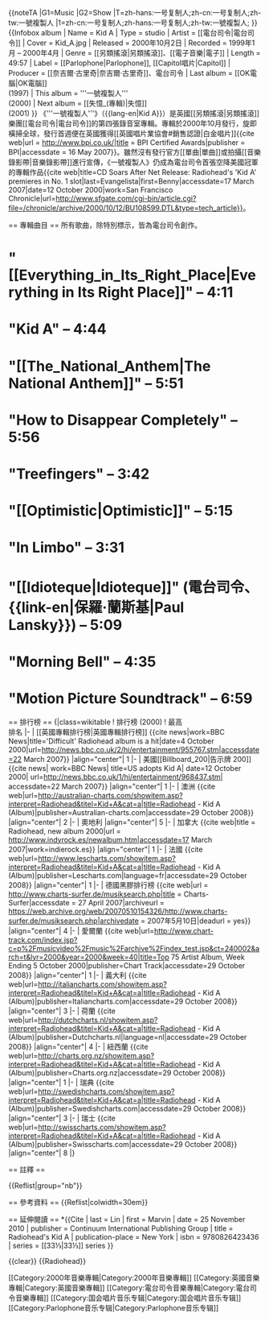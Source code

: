 {{noteTA
|G1=Music
|G2=Show
|T=zh-hans:一号复制人;zh-cn:一号复制人;zh-tw:一號複製人
|1=zh-cn:一号复制人;zh-hans:一号复制人;zh-tw:一號複製人;
}}
{{Infobox album
| Name        = Kid A
| Type        = studio
| Artist      = [[電台司令|電台司令]]
| Cover       = Kid_A.jpg
| Released    = 2000年10月2日
| Recorded    = 1999年1月 – 2000年4月
| Genre       = [[另類搖滾|另類搖滾]]、[[電子音樂|電子]]
| Length      = 49:57
| Label       = [[Parlophone|Parlophone]], [[Capitol唱片|Capitol]]
| Producer    = [[奈吉爾·古里奇|奈吉爾·古里奇]]、電台司令
| Last album  = [[OK電腦|OK電腦]]<br />(1997)
| This album  = '''一號複製人'''<br />(2000)
| Next album  = [[失憶_(專輯)|失憶]]<br />(2001)
}}
《'''一號複製人'''》（{{lang-en|Kid A}}）是英國[[另類搖滾|另類搖滾]]樂團[[電台司令|電台司令]]的第四張錄音室專輯。專輯於2000年10月發行，旋即橫掃全球<ref name="ES"/>，發行首週便在英國獲得[[英國唱片業協會#銷售認證|白金唱片]]<ref>{{cite web|url = http://www.bpi.co.uk/|title = BPI Certified Awards|publisher = BPI|accessdate = 16 May 2007}}</ref>。雖然沒有發行官方[[單曲|單曲]]或拍攝[[音樂錄影帶|音樂錄影帶]]進行宣傳，《一號複製人》仍成為電台司令首張空降美國冠軍的專輯作品<ref>{{cite web|title=CD Soars After Net Release: Radiohead's 'Kid A' premieres in No. 1 slot|last=Evangelista|first=Benny|accessdate=17 March 2007|date=12 October 2000|work=San Francisco Chronicle|url=http://www.sfgate.com/cgi-bin/article.cgi?file=/chronicle/archive/2000/10/12/BU108599.DTL&type=tech_article}}</ref>。

== 專輯曲目 ==
所有歌曲，除特別標示，皆為電台司令創作。

# "[[Everything_in_Its_Right_Place|Everything in Its Right Place]]" – 4:11
# "Kid A" – 4:44
# "[[The_National_Anthem|The National Anthem]]" – 5:51
# "How to Disappear Completely" – 5:56
# "Treefingers" – 3:42
# "[[Optimistic|Optimistic]]" – 5:15
# "In Limbo" – 3:31
# "[[Idioteque|Idioteque]]" (電台司令、{{link-en|保羅·蘭斯基|Paul Lansky}}) – 5:09
# "Morning Bell" – 4:35
# "Motion Picture Soundtrack" – 6:59

== 排行榜 ==
{|class=wikitable
! 排行榜 (2000)
! 最高<br />排名
|-
| [[英國專輯排行榜|英國專輯排行榜]] <ref name="DEBUT">{{cite news|work=BBC News|title='Difficult' Radiohead album is a hit|date=4 October 2000|url=http://news.bbc.co.uk/2/hi/entertainment/955767.stm|accessdate=22 March 2007}}</ref>
|align="center"| 1
|-
| 美國[[Billboard_200|告示牌 200]] <ref name="US1">{{cite news| work=BBC News| title=US adopts Kid A| date=12 October 2000| url=http://news.bbc.co.uk/1/hi/entertainment/968437.stm| accessdate=22 March 2007}}</ref>
|align="center"| 1
|-
| 澳洲 <ref>{{cite web|url=http://australian-charts.com/showitem.asp?interpret=Radiohead&titel=Kid+A&cat=a|title=Radiohead - Kid A (Album)|publisher=Australian-charts.com|accessdate=29 October 2008}}</ref>
|align="center"| 2
|-
| 奧地利 <ref name = "ES" />
|align="center"| 5
|-
| 加拿大 <ref name="ES">{{cite web|title = Radiohead, new album 2000|url = http://www.indyrock.es/newalbum.htm|accessdate=17 March 2007|work=indierock.es}}</ref>
|align="center"| 1
|-
| 法國 <ref>{{cite web|url=http://www.lescharts.com/showitem.asp?interpret=Radiohead&titel=Kid+A&cat=a|title=Radiohead - Kid A (Album)|publisher=Lescharts.com|language=fr|accessdate=29 October 2008}}</ref>
|align="center"| 1
|-
| 德國黑膠排行榜 <ref>{{cite web|url = http://www.charts-surfer.de/musiksearch.php|title = Charts-Surfer|accessdate = 27 April 2007|archiveurl = https://web.archive.org/web/20070510154326/http://www.charts-surfer.de/musiksearch.php|archivedate = 2007年5月10日|deadurl = yes}}</ref>
|align="center"| 4
|-
| 愛爾蘭 <ref>{{cite web|url=http://www.chart-track.com/index.jsp?c=p%2Fmusicvideo%2Fmusic%2Farchive%2Findex_test.jsp&ct=240002&arch=t&lyr=2000&year=2000&week=40|title=Top 75 Artist Album, Week Ending 5 October 2000|publisher=Chart Track|accessdate=29 October 2008}}</ref>
|align="center"| 1
|-
| 義大利 <ref>{{cite web|url=http://italiancharts.com/showitem.asp?interpret=Radiohead&titel=Kid+A&cat=a|title=Radiohead - Kid A (Album)|publisher=Italiancharts.com|accessdate=29 October 2008}}</ref>
|align="center"| 3
|-
| 荷蘭 <ref>{{cite web|url=http://dutchcharts.nl/showitem.asp?interpret=Radiohead&titel=Kid+A&cat=a|title=Radiohead - Kid A (Album)|publisher=Dutchcharts.nl|language=nl|accessdate=29 October 2008}}</ref>
|align="center"| 4
|-
| 紐西蘭 <ref>{{cite web|url=http://charts.org.nz/showitem.asp?interpret=Radiohead&titel=Kid+A&cat=a|title=Radiohead - Kid A (Album)|publisher=Charts.org.nz|accessdate=29 October 2008}}</ref>
|align="center"| 1
|-
| 瑞典 <ref>{{cite web|url=http://swedishcharts.com/showitem.asp?interpret=Radiohead&titel=Kid+A&cat=a|title=Radiohead - Kid A (Album)|publisher=Swedishcharts.com|accessdate=29 October 2008}}</ref>
|align="center"| 3
|-
| 瑞士 <ref>{{cite web|url=http://swisscharts.com/showitem.asp?interpret=Radiohead&titel=Kid+A&cat=a|title=Radiohead - Kid A (Album)|publisher=Swisscharts.com|accessdate=29 October 2008}}</ref>
|align="center"| 8
|}

== 註釋 ==
<div class="references-small">
{{Reflist|group="nb"}}
</div>

== 參考資料 ==
{{Reflist|colwidth=30em}}

== 延伸閱讀 ==
*{{Cite
 | last = Lin
 | first = Marvin
 | date = 25 November 2010
 | publisher = Continuum International Publishing Group
 | title = Radiohead's Kid A
 | publication-place = New York
 | isbn = 9780826423436
 | series = [[33⅓|33⅓]] series
}}

{{clear}}
{{Radiohead}}

[[Category:2000年音樂專輯|Category:2000年音樂專輯]]
[[Category:英國音樂專輯|Category:英國音樂專輯]]
[[Category:電台司令音樂專輯|Category:電台司令音樂專輯]]
[[Category:国会唱片音乐专辑|Category:国会唱片音乐专辑]]
[[Category:Parlophone音乐专辑|Category:Parlophone音乐专辑]]